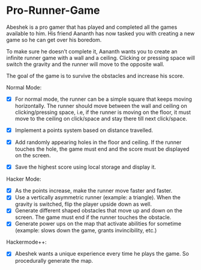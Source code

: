 # Pro-Runner-Game

Abeshek is a pro gamer that has played and completed all the games available to him. His friend Aananth has now tasked you with creating a new game so he can get over his boredom.

To make sure he doesn’t complete it, Aananth wants you to create an infinite runner game with a wall and a ceiling. Clicking or pressing space will switch the gravity and the runner will move to the opposite wall.

The goal of the game is to survive the obstacles and increase his score.

Normal Mode:
- [x] For normal mode, the runner can be a simple square that keeps moving horizontally. The runner should move between the wall and ceiling on clicking/pressing space, i.e, if the runner is moving on the floor, it must move to the ceiling on click/space and stay there till next click/space.
- [x] Implement a points system based on distance travelled.
- [x] Add randomly appearing holes in the floor and ceiling. If the runner touches the hole, the game must end and the score must be displayed on the screen.
- [x] Save the highest score using local storage and display it.


Hacker Mode:
- [x] As the points increase, make the runner move faster and faster.
- [x] Use a vertically asymmetric runner (example: a triangle). When the gravity is switched, flip the player upside down as well.
- [x] Generate different shaped obstacles that move up and down on the screen. The game must end if the runner touches the obstacle.
- [x] Generate power ups on the map that activate abilities for sometime (example: slows down the game, grants invincibility, etc.)

Hackermode++:
- [x] Abeshek wants a unique experience every time he plays the game. So procedurally generate the map.
